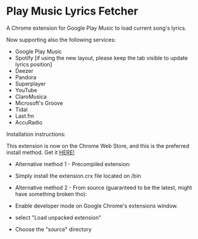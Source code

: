 # Play Music Lyrics Fetcher
A Chrome extension for Google Play Music to load current song's lyrics.

Now supporting also the following services:
  - Google Play Music
  - Spotify [if using the new layout, please keep the tab visible to update lyrics position]
  - Deezer
  - Pandora
  - Superplayer
  - YouTube
  - ClaroMusica
  - Microsoft's Groove
  - Tidal
  - Last.fm
  - AccuRadio



Installation instructions:

This extension is now on the Chrome Web Store, and this is the preferred install method. Get it [HERE!](https://chrome.google.com/webstore/detail/play-music-lyrics-fetcher/phnnoaooookpaffnminadcajmghibbbc)


- Alternative method 1 - Precompiled extension:
 - Simply install the extension.crx file located on /bin

- Alternative method 2 - From source (guaranteed to be the latest, might have something broken tho):
 - Enable developer mode on Google Chrome's extensions window.
 - select "Load unpacked extension"
 - Choose the "source" directory
